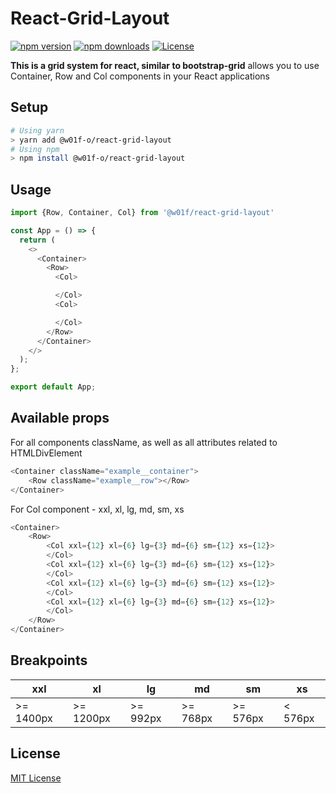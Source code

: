 # React-Grid-Layout 

[![npm version][npm-version-src]][npm-version-href]
[![npm downloads][npm-downloads-src]][npm-downloads-href]
[![License][license-src]][license-href]

**This is a grid system for react, similar to bootstrap-grid** allows you to use Container, Row and Col components in your React applications

## Setup
```bash
# Using yarn
> yarn add @w01f-o/react-grid-layout
# Using npm
> npm install @w01f-o/react-grid-layout
```

## Usage
```js
import {Row, Container, Col} from '@w01f/react-grid-layout'

const App = () => {
  return (
    <>
      <Container>
        <Row>
          <Col>

          </Col>
          <Col>

          </Col>
        </Row>
      </Container>
    </>
  );
};

export default App;
```

## Available props
For all components className, as well as all attributes related to HTMLDivElement
```js
<Container className="example__container">
    <Row className="example__row"></Row>
</Container>
```
For Col component - xxl, xl, lg, md, sm, xs
```js
<Container>
    <Row>
        <Col xxl={12} xl={6} lg={3} md={6} sm={12} xs={12}>
        </Col>
        <Col xxl={12} xl={6} lg={3} md={6} sm={12} xs={12}>
        </Col>
        <Col xxl={12} xl={6} lg={3} md={6} sm={12} xs={12}>
        </Col>
        <Col xxl={12} xl={6} lg={3} md={6} sm={12} xs={12}>
        </Col>
    </Row>
</Container>
```
## Breakpoints
| xxl        | xl          | lg        | md          | sm        | xs        |
|------------|-------------|-----------|-------------|-----------|-----------|
| \>= 1400px | \>= 1200px  | \>= 992px | \>= 768px   | \>= 576px | < 576px   |

## License
[MIT License](./LICENSE)

[npm-version-src]: https://img.shields.io/npm/dt/@w01f-o/react-grid-layout.svg?style=flat-square
[npm-version-href]: https://npmjs.com/package/@w01f-o/react-grid-layout

[npm-downloads-src]: https://img.shields.io/npm/v/@w01f-o/react-grid-layout/latest.svg?style=flat-square
[npm-downloads-href]: https://npmjs.com/package/@w01f-o/react-grid-layout

[license-src]: https://img.shields.io/npm/l/@w01f-o/react-grid-layout.svg?style=flat-square
[license-href]: https://npmjs.com/package/@w01f-o/react-grid-layout